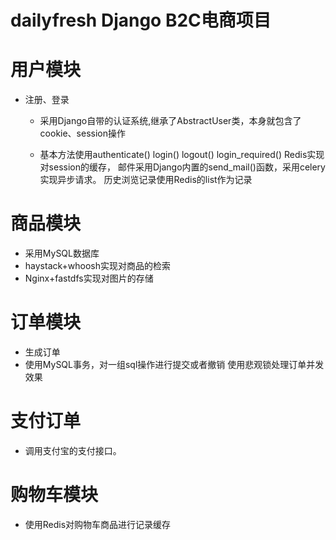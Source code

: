 # dailyfresh Django B2C电商项目
# 用户模块
- 注册、登录
    - 采用Django自带的认证系统,继承了AbstractUser类，本身就包含了cookie、session操作

    - 基本方法使用authenticate() login() logout() login_required() Redis实现对session的缓存， 邮件采用Django内置的send_mail()函数，采用celery实现异步请求。 历史浏览记录使用Redis的list作为记录
# 商品模块
- 采用MySQL数据库
- haystack+whoosh实现对商品的检索
- Nginx+fastdfs实现对图片的存储
# 订单模块
- 生成订单
- 使用MySQL事务，对一组sql操作进行提交或者撤销 使用悲观锁处理订单并发效果

# 支付订单
- 调用支付宝的支付接口。

# 购物车模块
- 使用Redis对购物车商品进行记录缓存
